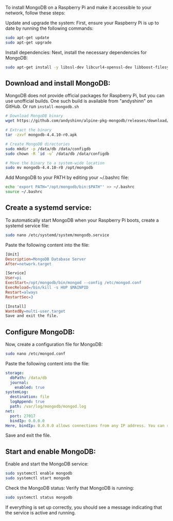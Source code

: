 To install MongoDB on a Raspberry Pi and make it accessible to your network, follow these steps:

Update and upgrade the system:
First, ensure your Raspberry Pi is up to date by running the following commands:

```bash
sudo apt-get update
sudo apt-get upgrade
```

Install dependencies:
Next, install the necessary dependencies for MongoDB:

```bash
sudo apt-get install -y libssl-dev libcurl4-openssl-dev libboost-filesystem-dev libboost-program-options-dev libboost-system-dev libboost-thread-dev
```

## Download and install MongoDB: ##
MongoDB does not provide official packages for Raspberry Pi, but you can use unofficial builds. One such build is available from "andyshinn" on GitHub.
Or run `install-mongodb.sh`
```bash
# Download MongoDB binary
wget https://github.com/andyshinn/alpine-pkg-mongodb/releases/download/4.4.10-r0/mongodb-4.4.10-r0.apk

# Extract the binary
tar -zxvf mongodb-4.4.10-r0.apk

# Create MongoDB directories
sudo mkdir -p /data/db /data/configdb
sudo chown -R `id -u` /data/db /data/configdb

# Move the binary to a system-wide location
sudo mv mongodb-4.4.10-r0 /opt/mongodb
```
Add MongoDB to your PATH by editing your ~/.bashrc file:

```bash
echo 'export PATH="/opt/mongodb/bin:$PATH"' >> ~/.bashrc
source ~/.bashrc
```

## Create a systemd service:
To automatically start MongoDB when your Raspberry Pi boots, create a systemd service file:

```bash
sudo nano /etc/systemd/system/mongodb.service
```
Paste the following content into the file:

```makefile
[Unit]
Description=MongoDB Database Server
After=network.target

[Service]
User=pi
ExecStart=/opt/mongodb/bin/mongod --config /etc/mongod.conf
ExecReload=/bin/kill -s HUP $MAINPID
Restart=always
RestartSec=3

[Install]
WantedBy=multi-user.target
Save and exit the file.
```

## Configure MongoDB: ##
Now, create a configuration file for MongoDB:

```bash
sudo nano /etc/mongod.conf
```
Paste the following content into the file:

```yaml
storage:
  dbPath: /data/db
  journal:
    enabled: true
systemLog:
  destination: file
  logAppend: true
  path: /var/log/mongodb/mongod.log
net:
  port: 27017
  bindIp: 0.0.0.0
Here, bindIp: 0.0.0.0 allows connections from any IP address. You can replace 0.0.0.0 with a specific IP address or a comma-separated list of IP addresses to allow connections only from specific devices.
```
Save and exit the file.

## Start and enable MongoDB: ##
Enable and start the MongoDB service:

```bash
sudo systemctl enable mongodb
sudo systemctl start mongodb
```
Check the MongoDB status:
Verify that MongoDB is running:

```bash
sudo systemctl status mongodb
```
If everything is set up correctly, you should see a message indicating that the service is active and running.
